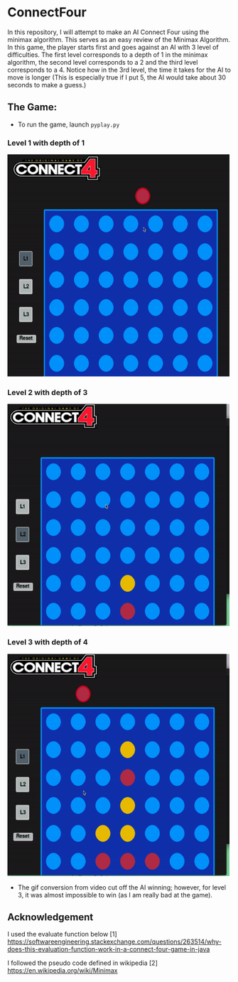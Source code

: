 # ConnectFour
In this repository, I will attempt to make an AI Connect Four using the minimax algorithm. This serves as an easy review of the Minimax Algorithm. In this game, the player starts first and goes against an AI with 3 level of difficulties. The first level corresponds to a depth of 1 in the minimax algorithm, the second level corresponds to a 2 and the third level corresponds to a 4. Notice how in the 3rd level, the time it takes for the AI to move is longer (This is especially true if I put 5, the AI would take about 30 seconds to make a guess.)

## The Game:
- To run the game, launch ```pyplay.py```

### Level 1 with depth of 1
<img src="https://github.com/yvielcastillejos/ConnectFour/blob/master/L1.gif" height = "500" width = "500">

### Level 2 with depth of 3

<img src="https://github.com/yvielcastillejos/ConnectFour/blob/master/L2.gif" height = 500 width = 500>

### Level 3 with depth of 4

<img src="https://github.com/yvielcastillejos/ConnectFour/blob/master/L3.gif" height = 500 width = 500>

- The gif conversion from video cut off the AI winning; however, for level 3, it was almost impossible to win (as I am really bad at the game).

## Acknowledgement
I used the evaluate function below
[1] https://softwareengineering.stackexchange.com/questions/263514/why-does-this-evaluation-function-work-in-a-connect-four-game-in-java

I followed the pseudo code defined in wikipedia
[2] https://en.wikipedia.org/wiki/Minimax
